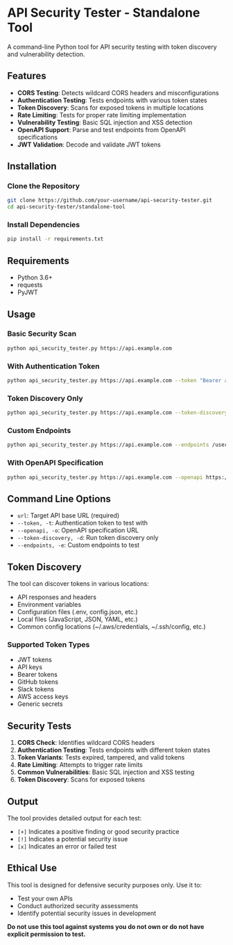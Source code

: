 # API Security Tester - Standalone Tool

A command-line Python tool for API security testing with token discovery and vulnerability detection.

## Features

- **CORS Testing**: Detects wildcard CORS headers and misconfigurations
- **Authentication Testing**: Tests endpoints with various token states
- **Token Discovery**: Scans for exposed tokens in multiple locations
- **Rate Limiting**: Tests for proper rate limiting implementation
- **Vulnerability Testing**: Basic SQL injection and XSS detection
- **OpenAPI Support**: Parse and test endpoints from OpenAPI specifications
- **JWT Validation**: Decode and validate JWT tokens

## Installation

### Clone the Repository
```bash
git clone https://github.com/your-username/api-security-tester.git
cd api-security-tester/standalone-tool
```

### Install Dependencies
```bash
pip install -r requirements.txt
```

## Requirements

- Python 3.6+
- requests
- PyJWT

## Usage

### Basic Security Scan
```bash
python api_security_tester.py https://api.example.com
```

### With Authentication Token
```bash
python api_security_tester.py https://api.example.com --token "Bearer abc123"
```

### Token Discovery Only
```bash
python api_security_tester.py https://api.example.com --token-discovery
```

### Custom Endpoints
```bash
python api_security_tester.py https://api.example.com --endpoints /users /admin /health
```

### With OpenAPI Specification
```bash
python api_security_tester.py https://api.example.com --openapi https://api.example.com/swagger.json
```

## Command Line Options

- `url`: Target API base URL (required)
- `--token, -t`: Authentication token to test with
- `--openapi, -o`: OpenAPI specification URL
- `--token-discovery, -d`: Run token discovery only
- `--endpoints, -e`: Custom endpoints to test

## Token Discovery

The tool can discover tokens in various locations:

- API responses and headers
- Environment variables
- Configuration files (.env, config.json, etc.)
- Local files (JavaScript, JSON, YAML, etc.)
- Common config locations (~/.aws/credentials, ~/.ssh/config, etc.)

### Supported Token Types

- JWT tokens
- API keys
- Bearer tokens
- GitHub tokens
- Slack tokens
- AWS access keys
- Generic secrets

## Security Tests

1. **CORS Check**: Identifies wildcard CORS headers
2. **Authentication Testing**: Tests endpoints with different token states
3. **Token Variants**: Tests expired, tampered, and valid tokens
4. **Rate Limiting**: Attempts to trigger rate limits
5. **Common Vulnerabilities**: Basic SQL injection and XSS testing
6. **Token Discovery**: Scans for exposed tokens

## Output

The tool provides detailed output for each test:

- `[+]` Indicates a positive finding or good security practice
- `[!]` Indicates a potential security issue
- `[x]` Indicates an error or failed test

## Ethical Use

This tool is designed for defensive security purposes only. Use it to:

- Test your own APIs
- Conduct authorized security assessments
- Identify potential security issues in development

**Do not use this tool against systems you do not own or do not have explicit permission to test.**